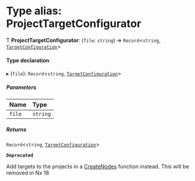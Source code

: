 # Type alias: ProjectTargetConfigurator

Ƭ **ProjectTargetConfigurator**: (`file`: `string`) => `Record`\<`string`, [`TargetConfiguration`](../../devkit/documents/TargetConfiguration)\>

#### Type declaration

▸ (`file`): `Record`\<`string`, [`TargetConfiguration`](../../devkit/documents/TargetConfiguration)\>

##### Parameters

| Name   | Type     |
| :----- | :------- |
| `file` | `string` |

##### Returns

`Record`\<`string`, [`TargetConfiguration`](../../devkit/documents/TargetConfiguration)\>

**`Deprecated`**

Add targets to the projects in a [CreateNodes](../../devkit/documents/CreateNodes) function instead. This will be removed in Nx 18
